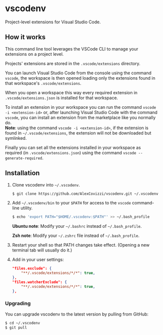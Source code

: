 # vscodenv

Project-level extensions for Visual Studio Code.

## How it works

This command line tool leverages the VSCode CLI to manage your extensions on a project level.

Projects' extensions are stored in the `.vscode/extensions` directory.

You can launch Visual Studio Code from the console using the command `vscode`, the workspace is then opened loading only the extensions found in that workspace's `.vscode/extensions`.

When you open a workspace this way every required extension in `.vscode/extensions.json` is installed for that workspace.

To install an extension in your workspace you can run the command `vscode -i <extension-id>` or, after launching Visual Studio Code with the command `vscode`, you can install an extension from the marketplace like you normally do.  
**Note**: using the command `vscode -i <extension-id>`, if the extension is found in `~/.vscode/extensions`, the extension will not be downloaded but symlinked.

Finally you can set all the extensions installed in your workspace as required (in `.vscode/extensions.json`) using the command `vscode --generate-required`.


## Installation

1. Clone vscodenv into `~/.vscodenv`.

    ~~~ sh
    $ git clone https://github.com/AlexCovizzi/vscodenv.git ~/.vscodenv
    ~~~

2. Add `~/.vscodenv/bin` to your `$PATH` for access to the `vscode`
   command-line utility.

    ~~~ sh
    $ echo 'export PATH="$HOME/.vscodenv:$PATH"' >> ~/.bash_profile
    ~~~

    **Ubuntu note**: Modify your `~/.bashrc` instead of `~/.bash_profile`.

    **Zsh note**: Modify your `~/.zshrc` file instead of `~/.bash_profile`.

3. Restart your shell so that PATH changes take effect. (Opening a new
   terminal tab will usually do it.)
   
4. Add in your user settings:
    ~~~ json
    "files.exclude": {
        "**/.vscode/extensions/*/*": true,
    },
    "files.watcherExclude": {
        "**/.vscode/extensions/*/*": true,
    },
    ~~~

### Upgrading

You can upgrade vscodenv to the
latest version by pulling from GitHub:

~~~ sh
$ cd ~/.vscodenv
$ git pull
~~~
